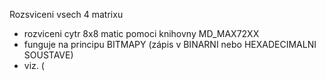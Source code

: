 Rozsviceni vsech 4 matrixu

- rozviceni cytr 8x8 matic pomoci knihovny MD_MAX72XX
- funguje na principu BITMAPY (zápis v BINARNI nebo HEXADECIMALNI SOUSTAVE)
- viz. (
